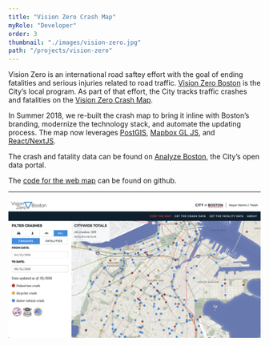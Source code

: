 ```yaml
---
title: "Vision Zero Crash Map"
myRole: "Developer"
order: 3
thumbnail: "./images/vision-zero.jpg"
path: "/projects/vision-zero"
---
```


Vision Zero is an international road saftey effort with the goal of ending fatalities and serious injuries related to road traffic. [Vision Zero Boston](https://www.boston.gov/transportation/vision-zero) is the City’s local program. As part of that effort, the City tracks traffic crashes and fatalities on the [Vision Zero Crash Map](https://apps.boston.gov/vision-zero/).

In Summer 2018, we re-built the crash map to bring it inline with Boston’s branding, modernize the technology stack, and automate the updating process. The map now leverages [PostGIS](https://postgis.net/), [Mapbox GL JS](https://docs.mapbox.com/mapbox-gl-js/api/), and [React/NextJS](https://nextjs.org/).

The crash and fatality data can be found on [Analyze Boston](https://data.boston.gov/dataset?organization=vision-zero-boston-program&q=vision+zero), the City’s open data portal.

The [code for the web map](https://github.com/CityOfBoston/vision-zero) can be found on github.

---

<div class="imageBlock">
    <div>
        <a href="https://github.com/CityOfBoston/vision-zero">
            <img src="./images/vz-screen-shot.png" class="image" alt="Figure 1"/>
        </a>
    </div>
</div>